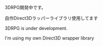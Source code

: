 3DRPG開発中です。

自作Direct3Dラッパーライブラリ使用してます

3DRPG is under development.

I'm using my own Direct3D wrapper library
